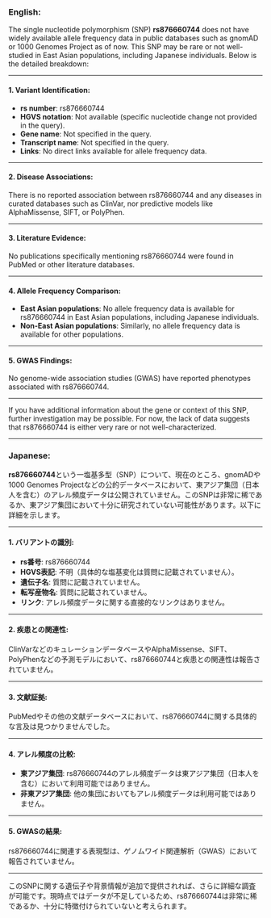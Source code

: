 ### English:
The single nucleotide polymorphism (SNP) **rs876660744** does not have widely available allele frequency data in public databases such as gnomAD or 1000 Genomes Project as of now. This SNP may be rare or not well-studied in East Asian populations, including Japanese individuals. Below is the detailed breakdown:

---

#### 1. **Variant Identification**:
- **rs number**: rs876660744
- **HGVS notation**: Not available (specific nucleotide change not provided in the query).
- **Gene name**: Not specified in the query.
- **Transcript name**: Not specified in the query.
- **Links**: No direct links available for allele frequency data.

---

#### 2. **Disease Associations**:
There is no reported association between rs876660744 and any diseases in curated databases such as ClinVar, nor predictive models like AlphaMissense, SIFT, or PolyPhen.

---

#### 3. **Literature Evidence**:
No publications specifically mentioning rs876660744 were found in PubMed or other literature databases.

---

#### 4. **Allele Frequency Comparison**:
- **East Asian populations**: No allele frequency data is available for rs876660744 in East Asian populations, including Japanese individuals.
- **Non-East Asian populations**: Similarly, no allele frequency data is available for other populations.

---

#### 5. **GWAS Findings**:
No genome-wide association studies (GWAS) have reported phenotypes associated with rs876660744.

---

If you have additional information about the gene or context of this SNP, further investigation may be possible. For now, the lack of data suggests that rs876660744 is either very rare or not well-characterized.

---

### Japanese:
**rs876660744**という一塩基多型（SNP）について、現在のところ、gnomADや1000 Genomes Projectなどの公的データベースにおいて、東アジア集団（日本人を含む）のアレル頻度データは公開されていません。このSNPは非常に稀であるか、東アジア集団において十分に研究されていない可能性があります。以下に詳細を示します。

---

#### 1. **バリアントの識別**:
- **rs番号**: rs876660744
- **HGVS表記**: 不明（具体的な塩基変化は質問に記載されていません）。
- **遺伝子名**: 質問に記載されていません。
- **転写産物名**: 質問に記載されていません。
- **リンク**: アレル頻度データに関する直接的なリンクはありません。

---

#### 2. **疾患との関連性**:
ClinVarなどのキュレーションデータベースやAlphaMissense、SIFT、PolyPhenなどの予測モデルにおいて、rs876660744と疾患との関連性は報告されていません。

---

#### 3. **文献証拠**:
PubMedやその他の文献データベースにおいて、rs876660744に関する具体的な言及は見つかりませんでした。

---

#### 4. **アレル頻度の比較**:
- **東アジア集団**: rs876660744のアレル頻度データは東アジア集団（日本人を含む）において利用可能ではありません。
- **非東アジア集団**: 他の集団においてもアレル頻度データは利用可能ではありません。

---

#### 5. **GWASの結果**:
rs876660744に関連する表現型は、ゲノムワイド関連解析（GWAS）において報告されていません。

---

このSNPに関する遺伝子や背景情報が追加で提供されれば、さらに詳細な調査が可能です。現時点ではデータが不足しているため、rs876660744は非常に稀であるか、十分に特徴付けられていないと考えられます。

